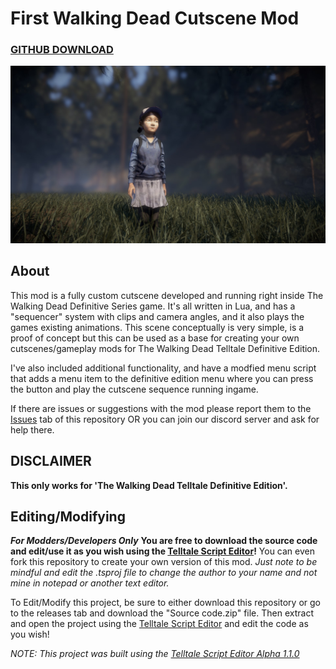 # First Walking Dead Cutscene Mod

### [GITHUB DOWNLOAD](https://github.com/Telltale-Modding-Group/TTDS-FirstCutscene/releases)

![thumb 1](screenshots/thumb1.jpg)

## About

This mod is a fully custom cutscene developed and running right inside The Walking Dead Definitive Series game. It's all written in Lua, and has a "sequencer" system with clips and camera angles, and it also plays the games existing animations. This scene conceptually is very simple, is a proof of concept but this can be used as a base for creating your own cutscenes/gameplay mods for The Walking Dead Telltale Definitive Edition.

I've also included additional functionality, and have a modfied menu script that adds a menu item to the definitive edition menu where you can press the button and play the cutscene sequence running ingame.

If there are issues or suggestions with the mod please report them to the [Issues](https://github.com/Telltale-Modding-Group/TTDS-FirstCutscene/issues) tab of this repository OR you can join our discord server and ask for help there.

## DISCLAIMER
**This only works for 'The Walking Dead Telltale Definitive Edition'.**

## Editing/Modifying
***For Modders/Developers Only***
**You are free to download the source code and edit/use it as you wish using the [Telltale Script Editor](https://github.com/Telltale-Modding-Group/Telltale-Script-Editor)!** You can even fork this repository to create your own version of this mod. *Just note to be mindful and edit the .tsproj file to change the author to your name and not mine in notepad or another text editor.*

To Edit/Modify this project, be sure to either download this repository or go to the releases tab and download the "Source code.zip" file. Then extract and open the project using the [Telltale Script Editor](https://github.com/Telltale-Modding-Group/Telltale-Script-Editor) and edit the code as you wish!

*NOTE: This project was built using the [Telltale Script Editor Alpha 1.1.0](https://github.com/Telltale-Modding-Group/Telltale-Script-Editor)*
